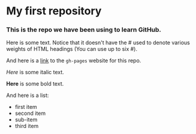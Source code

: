 # My first repository

### This is the repo we have been using to learn GitHub.

Here is some text. Notice that it doesn't have the # used to denote various weights of HTML headings (You can use up to six #).

And here is a [link](http://brianrinker.github.io/my-first-repo) to the `gh-pages` website for this repo.

*Here* is some italic text.

**Here** is some bold text.

And here is a list:
- first item
- second item
 - sub-item
- third item